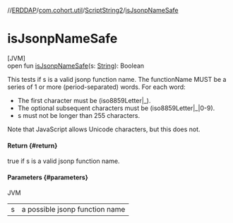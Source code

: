 //[ERDDAP](../../../index.md)/[com.cohort.util](../index.md)/[ScriptString2](index.md)/[isJsonpNameSafe](is-jsonp-name-safe.md)

# isJsonpNameSafe

[JVM]\
open fun [isJsonpNameSafe](is-jsonp-name-safe.md)(s: [String](https://docs.oracle.com/en/java/javase/21/docs/api/java.base/java/lang/String.html)): Boolean

This tests if s is a valid jsonp function name. The functionName MUST be a series of 1 or more (period-separated) words. For each word: 

- The first character must be (iso8859Letter|_).
- The optional subsequent characters must be (iso8859Letter|_|0-9).
- s must not be longer than 255 characters.

 Note that JavaScript allows Unicode characters, but this does not.

#### Return {#return}

true if s is a valid jsonp function name.

#### Parameters {#parameters}

JVM

| | |
|---|---|
| s | a possible jsonp function name |